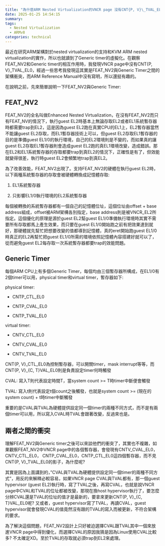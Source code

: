 ```yaml
---
title: "為什麼ARM Nested Virtualization的VNCR page 沒有CNT{P, V}\_TVAL_EL0"
date: 2025-01-25 14:54:15
summary:
tags:
  - Nested Virtualization
  - ARMv8
categories: technical
---
```


最近在研究ARM架構對於nested virtualization的支持和KVM ARM nested virtualization的實作，所以也就讀到了Generic timer的虛擬化。在觀察FEAT_NV2和Generic timer的相互作用時，我發現VNCR page中沒有CNT{P, V}\_TVAL_EL0，經過一些思考我發現這其實是FEAT_NV2與Generic Timer之間的架構衝突，而ARM Reference Manual中沒有寫明，所以還挺有趣的。

在說明之前，先來簡單說明一下FEAT_NV2與Generic Timer:

## FEAT_NV2

FEAT_NV2的全名叫做Enhanced Nested Virtualization，在沒有FEAT_NV2而只有FEAT_NV的情況下，執行guest EL2時基本上無論存取EL2或者EL1系統暫存器時都需要trap到EL2，這是因為guest EL2跑在真實CPU的EL1上，EL2暫存器當然不能讓guest EL2存取，而EL1暫存器技術上可以，但guest EL2存取EL1暫存器的目的是準備guest EL1/0的執行環境，自己的EL2環境則是不變的，而如果真的讓guest EL2存取EL1暫存器則會造成guest EL2跑的真EL1環境改變，造成錯誤。那在EL2和EL1系統暫存器的存取都要trap到真EL2的情況下，正確性是有了，但效能就變得很差，執行時guest EL2會頻繁地trap到真EL2。

為了改善效能，FEAT_NV2出現了。支持FEAT_NV2的硬體在執行guest EL2時，以下兩種系統暫存器的存取會被硬體轉換成記憶體存取:

1. EL1系統暫存器

2. 只影響EL1/0執行環境的EL2系統暫存器

每個被轉換的系統暫存器都有一個自己的記憶體位址，這個位址由offset + base address組成，offset被ARM架構各別指定，base address則是被VNCR_EL2所指定。這個優化的原理是源於guest EL2幫guest EL1/0準備執行環境時其實不需要所有存取都馬上產生效果，而只要在guest EL1/0開始跑之前有把效果達到就好，那硬體就先幫忙把想要改變的值都導到記憶體，真的eret開始跑guest EL1/0時真正的EL2再幫忙把guest EL1/0所需的環境依照記憶體內容搭建好就可以了，從而避免guest EL2每存取一次系統暫存器都要trap的效能問題。

## Generic Timer

每個ARM CPU上有多個Generic Timer，每個均由三個暫存器所構成，在EL1/0有2個timer可以用，physical timer和virtual timer，暫存器如下:

physical timer:

- CNTP_CTL_EL0

- CNTP_CVAL_EL0

- CNTP_TVAL_EL0

virtual timer:

- CNTV_CTL_EL0

- CNTV_CVAL_EL0

- CNTV_TVAL_EL0

CNT{P, V}\_CTL_EL0為控制暫存器，可以開關timer，mask interrupt等等，而CNT{P, V}\_{C, T}VAL_EL0則是負責設定timer何時觸發

CVAL: 寫入T則代表設定時間T，當system count >= T時timer中斷便會觸發

TVAL: 寫入t則代表設定t個count之後觸發，也就是system count >= (現在的system count) + t時timer中斷觸發

重要的是CVAL與TVAL為硬體提供設定同一個timer的兩種不同方式，而不是有兩個timer可以用，所以寫入CVAL時TVAL會跟著改變，反過來也是。

## 兩者之間的衝突

理解FEAT_NV2與Generic timer之後可以來談他們的衝突了，其實也不複雜，如果觀察FEAT_NV2中VNCR page中的各個暫存器，會發現有CNTV_CVAL_EL0，CNTV_CTL_EL0，  CNTP_CVAL_EL0，CNTP_CTL_EL0這四個暫存器，而不見CNT{P, V}\_TVAL_EL0的影子，為什麼呢?

其實是因為上面講到的，”CVAL與TVAL為硬體提供設定同一個timer的兩種不同方式”，用反的來解釋必較容易，如果VNCR page CVAL與TVAL都有，那一個guest hypervisor (guest EL2)執行時，寫了TVAL之後，再寫CVAL，也就是說VNCR page中CVAL和TVAL的位址都被改變，那現在換host hypervisor執行了，要怎麼分辨CVAL還是TVAL的位址的值才是最新的，要拿來更新CNT{P, V}\_{C, T}VAL_EL0呢? 又或者，guest hypervisor寫了TVAL，再讀CVAL，guest hypervisor就會發現CVAL的值竟然沒有跟的TVAL的寫入而被更新，不符合架構的要求。

為了解決這個問題，FEAT_NV2設計上只好被迫選擇CVAL跟TVAL其中一個來放進VNCR page中得到優化，而選擇CVAL的原因我猜是因為Linux使用CVAL比較多? 不太確定XD。至於TVAL的存取就必須trap到EL2來處理。
